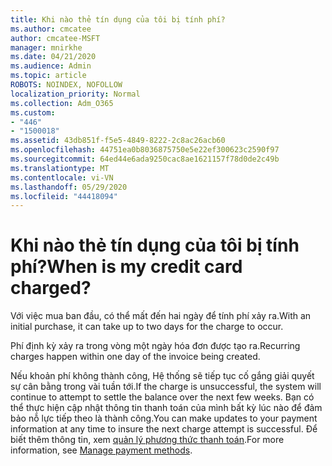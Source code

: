 ```yaml
---
title: Khi nào thẻ tín dụng của tôi bị tính phí?
ms.author: cmcatee
author: cmcatee-MSFT
manager: mnirkhe
ms.date: 04/21/2020
ms.audience: Admin
ms.topic: article
ROBOTS: NOINDEX, NOFOLLOW
localization_priority: Normal
ms.collection: Adm_O365
ms.custom:
- "446"
- "1500018"
ms.assetid: 43db851f-f5e5-4849-8222-2c8ac26acb60
ms.openlocfilehash: 44751ea0b8036875750e5e22ef300623c2590f97
ms.sourcegitcommit: 64ed44e6ada9250cac8ae1621157f78d0de2c49b
ms.translationtype: MT
ms.contentlocale: vi-VN
ms.lasthandoff: 05/29/2020
ms.locfileid: "44418094"
---
```

# <a name="when-is-my-credit-card-charged"></a><span data-ttu-id="c809b-102">Khi nào thẻ tín dụng của tôi bị tính phí?</span><span class="sxs-lookup"><span data-stu-id="c809b-102">When is my credit card charged?</span></span>

<span data-ttu-id="c809b-103">Với việc mua ban đầu, có thể mất đến hai ngày để tính phí xảy ra.</span><span class="sxs-lookup"><span data-stu-id="c809b-103">With an initial purchase, it can take up to two days for the charge to occur.</span></span>
  
<span data-ttu-id="c809b-104">Phí định kỳ xảy ra trong vòng một ngày hóa đơn được tạo ra.</span><span class="sxs-lookup"><span data-stu-id="c809b-104">Recurring charges happen within one day of the invoice being created.</span></span>
  
<span data-ttu-id="c809b-105">Nếu khoản phí không thành công, Hệ thống sẽ tiếp tục cố gắng giải quyết sự cân bằng trong vài tuần tới.</span><span class="sxs-lookup"><span data-stu-id="c809b-105">If the charge is unsuccessful, the system will continue to attempt to settle the balance over the next few weeks.</span></span> <span data-ttu-id="c809b-106">Bạn có thể thực hiện cập nhật thông tin thanh toán của mình bất kỳ lúc nào để đảm bảo nỗ lực tiếp theo là thành công.</span><span class="sxs-lookup"><span data-stu-id="c809b-106">You can make updates to your payment information at any time to insure the next charge attempt is successful.</span></span> <span data-ttu-id="c809b-107">Để biết thêm thông tin, xem [quản lý phương thức thanh toán](https://docs.microsoft.com/microsoft-365/commerce/billing-and-payments/manage-payment-methods).</span><span class="sxs-lookup"><span data-stu-id="c809b-107">For more information, see [Manage payment methods](https://docs.microsoft.com/microsoft-365/commerce/billing-and-payments/manage-payment-methods).</span></span>